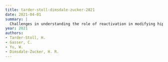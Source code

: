 ```yaml
---
title: tarder-stoll-dimsdale-zucker-2021
date: 2021-04-01
summary: |
  Challenges in understanding the role of reactivation in modifying hippocampal representations. Journal of Neuroscience.
year: 2021
authors:
- Tarder-Stoll, H. 
- Gasser, C. 
- Yu, W.
- Dimsdale-Zucker, H. R.
---
```


